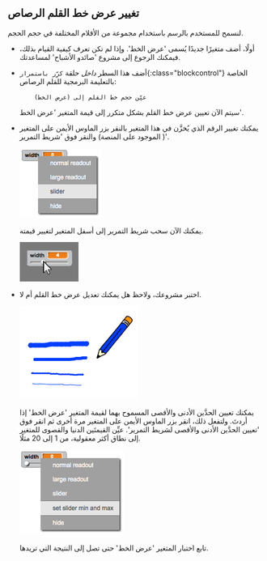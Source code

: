 ## تغيير عرض خط القلم الرصاص

لنسمح للمستخدم بالرسم باستخدام مجموعة من الأقلام المختلفة في حجم الحجم.



+ أولًا، أضف متغيرًا جديدًا يُسمى 'عرض الخط'. وإذا لم تكن تعرف كيفية القيام بذلك، فيمكنك الرجوع إلى مشروع 'صائدو الأشباح' لمساعدتك.

+ أضف هذا السطر _داخل_ حلقة `كرِّر باستمرار`{:class="blockcontrol"} الخاصة بالتعليمة البرمجية للقلم الرصاص:

	```blocks
		عيِّن حجم خط القلم إلى (عرض الخط)
	```

	سيتم الآن تعيين عرض خط القلم بشكل متكرر إلى قيمة المتغير 'عرض الخط'.

+ يمكنك تغيير الرقم الذي يُخزَّن في هذا المتغير بالنقر بزر الماوس الأيمن على المتغير ( الموجود على المنصة) والنقر فوق 'شريط التمرير'.

	![screenshot](images/paint-slider.png)

	يمكنك الآن سحب شريط التمرير إلى أسفل المتغير لتغيير قيمته.

	![screenshot](images/paint-slider-change.png)

+ اختبر مشروعك، ولاحظ هل يمكنك تعديل عرض خط القلم أم لا.

	![screenshot](images/paint-width-test.png)

	يمكنك تعيين الحدَّين الأدنى والأقصى المسموح بهما لقيمة المتغير 'عرض الخط' إذا أردتَ. ولتفعل ذلك، انقر بزر الماوس الأيمن على المتغير مرة أخرى ثم انقر فوق 'تعيين الحدَّين الأدنى والأقصى لشريط التمرير'. عيِّن القيمتَين الدنيا والقصوى للمتغير إلى نطاق أكثر معقولية، من 1 إلى 20 مثلًا.

	![screenshot](images/paint-slider-max.png)

	تابع اختبار المتغير 'عرض الخط' حتى تصل إلى النتيجة التي تريدها.




